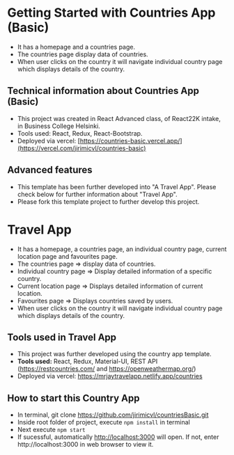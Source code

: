 # Getting Started with Countries App (Basic)
- It has a homepage and a countries page.
- The countries page display data of countries.
- When user clicks on the country it will navigate individual country page which displays details of the country.

## Technical information about Countries App (Basic)
- This project was created in React Advanced class, of React22K intake, in Business College Helsinki.
- Tools used: React, Redux, React-Bootstrap.
- Deployed via vercel: [https://countries-basic.vercel.app/](https://vercel.com/jirimicvl/countries-basic)

## Advanced features
- This template has been further developed into "A Travel App". Please check below for further information about "Travel App".
- Please fork this template project to further develop this project.

# Travel App
- It has a homepage, a countries page, an individual country page, current location page and favourites page.
- The countries page => display data of countries.
- Individual country page => Display detailed information of a specific country.
- Current location page => Displays detailed information of current location.
- Favourites page => Displays countries saved by users.
- When user clicks on the country it will navigate individual country page which displays details of the country.

## Tools used in Travel App
- This project was further developed using the country app template.
- **Tools used:** React, Redux, Material-UI, REST API (<a href="https://restcountries.com/">https://restcountries.com/ </a> and
        <a href="https://openweathermap.org/">https://openweathermap.org/</a>)
- Deployed via vercel: https://mrjaytravelapp.netlify.app/countries 

## How to start this Country App
- In terminal, git clone https://github.com/jirimicvl/countriesBasic.git
- Inside root folder of project, execute `npm install` in terminal
- Next execute `npm start`
- If sucessful, automatically [http://localhost:3000](http://localhost:3000) will open. If not, enter http://localhost:3000 in web browser to view it.
